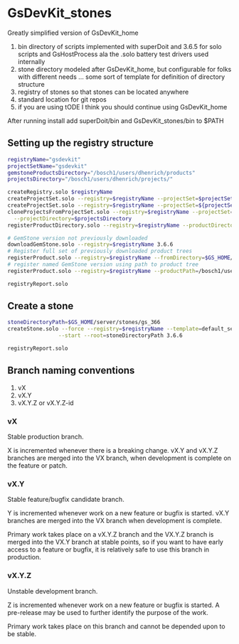 # GsDevKit_stones
Greatly simplified version of GsDevKit_home
1. bin directory of scripts implemented with superDoit and 3.6.5 for solo scripts and GsHostProcess ala the .solo battery test drivers used internally
2. stone directory modeled after GsDevKit_home, but configurable for folks with different needs … some sort of template for definition of directory structure
3. registry of stones so that stones can be located anywhere
4. standard location for git repos
5. if you are using tODE I think you should continue using GsDevKit_home

After running install add superDoit/bin and GsDevKit_stones/bin to $PATH

## Setting up the registry structure
```bash
registryName="gsdevkit"
projectSetName="gsdevkit"
gemstoneProductsDirectory="/bosch1/users/dhenrich/products"
projectsDirectory="/bosch1/users/dhenrich/projects/"

createRegistry.solo $registryName
createProjectSet.solo --registry=$registryName --projectSet=$projectSetName --ssh
createProjectSet.solo --registry=$registryName --projectSet=${projectSetName}_https --https
cloneProjectsFromProjectSet.solo --registry=$registryName --projectSet=$projectSetName \
  --projectDirectory=$projectsDirectory
registerProductDirectory.solo --registry=$registryName --productDirectory=$gemstoneProductsDirectory

# GemStone version not previously downloaded
downloadGemStone.solo --registry=$registryName 3.6.6
# Register full set of previously downloaded product trees
registerProduct.solo --registry=$registryName --fromDirectory=$GS_HOME/shared/downloads/products
# register named GemStone version using path to product tree
registerProduct.solo --registry=$registryName --productPath=/bosch1/users/dhenrich/_work/d_37x/noop50/gs/product 3.7.0

registryReport.solo
```

## Create a stone
```bash
stoneDirectoryPath=$GS_HOME/server/stones/gs_366
createStone.solo --force --registry=$registryName --template=default_seaside \
				--start --root=stoneDirectoryPath 3.6.6

registryReport.solo
```

## Branch naming conventions
1. vX
2. vX.Y
3. vX.Y.Z or vX.Y.Z-id

### vX
Stable production branch.

X is incremented whenever there is a breaking change.
vX.Y and vX.Y.Z branches are merged into the VX branch, when development is complete on the feature or patch.

### vX.Y
Stable feature/bugfix candidate branch.
 
Y is incremented whenever work on a new feature or bugfix is started.
vX.Y branches are merged into the VX branch when development is complete.

Primary work takes place on a vX.Y.Z branch and the VX.Y.Z branch is merged into the VX.Y branch at stable points, so if you want to have early access to a feature or bugfix, it is relatively safe to use this branch in production.

### vX.Y.Z
Unstable development branch.

Z is incremented whenever work on a new feature or bugfix is started.
A pre-release may be used to further identify the purpose of the work.

Primary work takes place on this branch and cannot be depended upon to be stable.

